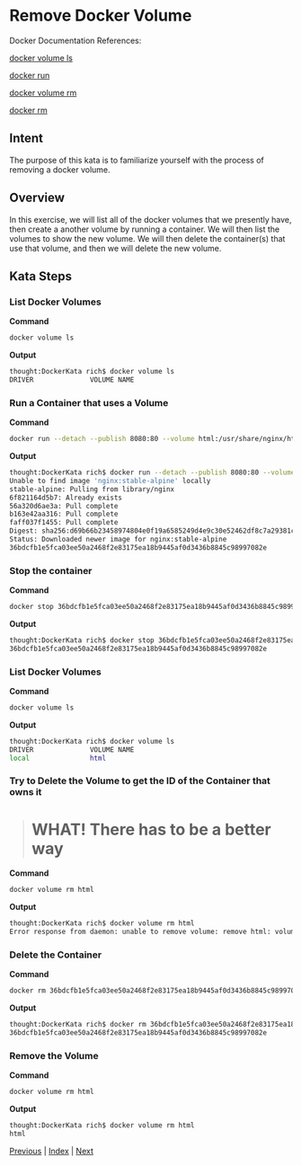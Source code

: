 # Remove Docker Volume

Docker Documentation References:

[docker volume ls](https://docs.docker.com/engine/reference/commandline/volume_ls/)

[docker run](https://docs.docker.com/engine/reference/commandline/run/)

[docker volume rm](https://docs.docker.com/engine/reference/commandline/volume_rm/)

[docker rm](https://docs.docker.com/engine/reference/commandline/rm/)

## Intent

The purpose of this kata is to familiarize yourself with the process of removing a docker volume.

## Overview

In this exercise, we will list all of the docker volumes that we presently have, then create a another volume by running a container. We will then list the volumes to show the new volume. We will then delete the container(s) that use that volume, and then we will delete the new volume.

## Kata Steps

### List Docker Volumes

**Command**

```bash
docker volume ls
```

**Output**

```bash
thought:DockerKata rich$ docker volume ls
DRIVER              VOLUME NAME
```

### Run a Container that uses a Volume

**Command**

```bash
docker run --detach --publish 8080:80 --volume html:/usr/share/nginx/html:ro nginx:stable-alpine
```

**Output**

```bash
thought:DockerKata rich$ docker run --detach --publish 8080:80 --volume html:/usr/share/nginx/html:ro nginx:stable-alpine
Unable to find image 'nginx:stable-alpine' locally
stable-alpine: Pulling from library/nginx
6f821164d5b7: Already exists
56a320d6ae3a: Pull complete
b163e42aa316: Pull complete
faff037f1455: Pull complete
Digest: sha256:d69b66b23458974804e0f19a6585249d4e9c30e52462df8c7a29381cd598ba20
Status: Downloaded newer image for nginx:stable-alpine
36bdcfb1e5fca03ee50a2468f2e83175ea18b9445af0d3436b8845c98997082e
```

### Stop the container

**Command**

```bash
docker stop 36bdcfb1e5fca03ee50a2468f2e83175ea18b9445af0d3436b8845c98997082e
```

**Output**

```bash
thought:DockerKata rich$ docker stop 36bdcfb1e5fca03ee50a2468f2e83175ea18b9445af0d3436b8845c98997082e
36bdcfb1e5fca03ee50a2468f2e83175ea18b9445af0d3436b8845c98997082e
```

### List Docker Volumes

**Command**

```bash
docker volume ls
```

**Output**

```bash
thought:DockerKata rich$ docker volume ls
DRIVER              VOLUME NAME
local               html
```

### Try to Delete the Volume to get the ID of the Container that owns it

># WHAT! There has to be a better way

**Command**

```bash
docker volume rm html
```

**Output**

```bash
thought:DockerKata rich$ docker volume rm html
Error response from daemon: unable to remove volume: remove html: volume is in use - [36bdcfb1e5fca03ee50a2468f2e83175ea18b9445af0d3436b8845c98997082e]
```

### Delete the Container

**Command**

```bash
docker rm 36bdcfb1e5fca03ee50a2468f2e83175ea18b9445af0d3436b8845c98997082e
```

**Output**

```bash
thought:DockerKata rich$ docker rm 36bdcfb1e5fca03ee50a2468f2e83175ea18b9445af0d3436b8845c98997082e
36bdcfb1e5fca03ee50a2468f2e83175ea18b9445af0d3436b8845c98997082e
```

### Remove the Volume

**Command**

```bash
docker volume rm html
```

**Output**

```bash
thought:DockerKata rich$ docker volume rm html
html
```

[Previous](27_list_volumes.md) | [Index](README.md) | [Next](29_fetch_logs.md)
